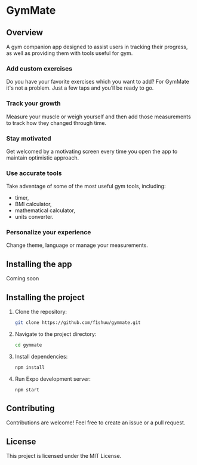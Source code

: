 # GymMate

## Overview

A gym companion app designed to assist users in tracking their progress, as well as providing them with tools useful for gym.

### Add custom exercises

Do you have your favorite exercises which you want to add? For GymMate it's not a problem. Just a few taps and you’ll be ready to go.

### Track your growth

Measure your muscle or weigh yourself and then add those measurements to track how they changed through time.

### Stay motivated

Get welcomed by a motivating screen every time you open the app to maintain optimistic approach.

### Use accurate tools

Take adventage of some of the most useful gym tools, including:

- timer,
- BMI calculator,
- mathematical calculator,
- units converter.

### Personalize your experience

Change theme, language or manage your measurements.

## Installing the app

Coming soon

## Installing the project

1. Clone the repository:
    ```bash
    git clone https://github.com/f1shuu/gymmate.git
    ```
2. Navigate to the project directory:
    ```bash
    cd gymmate
    ```
3. Install dependencies:
    ```bash
    npm install
    ```
4. Run Expo development server:
    ```bash
    npm start
    ```
## Contributing

Contributions are welcome! Feel free to create an issue or a pull request.

## License

This project is licensed under the MIT License.